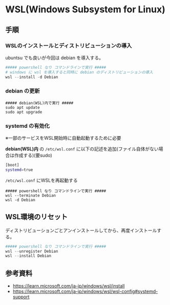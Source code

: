 # WSL(Windows Subsystem for Linux)

## 手順

### WSLのインストールとディストリビューションの導入

ubuntsu でも良いが今回は debian を導入する。

```powershell
##### powershell なり コマンドラインで実行 #####
# windows に wsl を導入すると同時に debian のディストリビューションの導入
wsl --install -d Debian
```

### debian の更新

```shell
##### debian(WSL)内で実行 #####
sudo apt update
sudo apt upgrade
```

### systemd の有効化

※一部のサービスをWSL開始時に自動起動するために必要

**debian(WSL)内** の `/etc/wsl.conf` に以下の記述を追加(ファイル自体がない場合は作成する)(要sudo)

```bash
[boot]
systemd=true
```

`/etc/wsl.conf` にWSLを再起動する

```shell
##### powershell なり コマンドラインで実行 #####
wsl --terminate Debian
wsl -d Debian
```

## WSL環境のリセット

ディストリビューションごとアンインストールしてから、再度インストールする。

```powershell
##### powershell なり コマンドラインで実行 #####
wsl --unregister Debian
wsl --install Debian
```

## 参考資料

- <https://learn.microsoft.com/ja-jp/windows/wsl/install>
- <https://learn.microsoft.com/ja-jp/windows/wsl/wsl-config#systemd-support>

